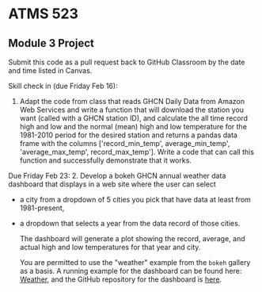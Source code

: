 # ATMS 523

## Module 3 Project

Submit this code as a pull request back to GitHub Classroom by the date and time listed in Canvas.

Skill check in (due Friday Feb 16):
1. Adapt the code from class that reads GHCN Daily Data from Amazon Web Services and write a function that will download the station you want (called with a GHCN station ID), and calculate the all time record high and low and the normal (mean) high and low temperature for the 1981-2010 period for the desired station and returns a pandas data frame with the columns ['record_min_temp', average_min_temp', 'average_max_temp', record_max_temp'].  Write a code that can call this function and successfully demonstrate that it works.

Due Friday Feb 23:
2. Develop a bokeh GHCN annual weather data dashboard that displays in a web site where the user can select 
   
   - a city from a dropdown of 5 cities you pick that have data at least from 1981-present, 
   
   - a dropdown that selects a year from the data record of those cities.
     
     The dashboard will generate a plot showing the record, average, and actual high and low temperatures for that year and city.  
     
     You are permitted to use the "weather" example from the `bokeh` gallery as a basis.  A running example for the dashboard can be found here: [Weather](https://demo.bokeh.org/weather), and the GitHub repository for the dashboard is [here](https://github.com/bokeh/bokeh/tree/branch-3.4/examples/server/app/weather).
